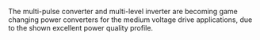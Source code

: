 The multi-pulse converter and multi-level inverter are becoming game changing power converters for the medium voltage drive applications, due to the shown excellent power quality profile.
